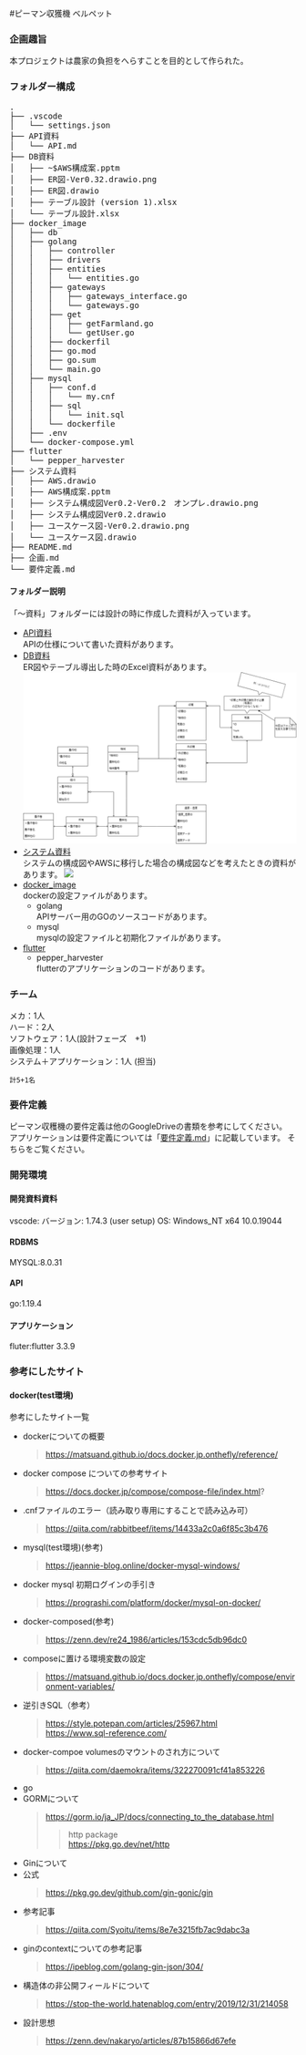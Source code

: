 #ピーマン収獲機 ベルペット
### 企画趣旨
本プロジェクトは農家の負担をへらすことを目的として作られた。

### フォルダー構成
<pre>
.
├── .vscode
│   └── settings.json
├── API資料
│   └── API.md
├── DB資料
│   ├── ~$AWS構成案.pptm
│   ├── ER図-Ver0.32.drawio.png
│   ├── ER図.drawio
│   ├── テーブル設計 (version 1).xlsx
│   └── テーブル設計.xlsx
├── docker_image
│   ├── db
│   ├── golang
│   │   ├── controller
│   │   ├── drivers
│   │   ├── entities
│   │   │   └── entities.go
│   │   ├── gateways
│   │   │   ├── gateways_interface.go
│   │   │   └── gateways.go
│   │   ├── get
│   │   │   ├── getFarmland.go
│   │   │   └── getUser.go
│   │   ├── dockerfil
│   │   ├── go.mod
│   │   ├── go.sum
│   │   └── main.go
│   ├── mysql
│   │   ├── conf.d
│   │   │   └── my.cnf
│   │   ├── sql
│   │   │   └── init.sql
│   │   └── dockerfile
│   ├── .env
│   └── docker-compose.yml
├── flutter
│   └── pepper_harvester
├── システム資料
│   ├── AWS.drawio
│   ├── AWS構成案.pptm
│   ├── システム構成図Ver0.2-Ver0.2　オンプレ.drawio.png
│   ├── システム構成図Ver0.2.drawio
│   ├── ユースケース図-Ver0.2.drawio.png
│   └── ユースケース図.drawio
├── README.md
├── 企画.md
└── 要件定義.md
</pre>

#### フォルダー説明
「～資料」フォルダーには設計の時に作成した資料が入っています。
- [API資料](API資料)  
  APIの仕様について書いた資料があります。
- [DB資料](DB資料)  
  ER図やテーブル導出した時のExcel資料があります。
  ![](DB資料\ER図-Ver0.34.png)
- [システム資料](システム資料)  
  システムの構成図やAWSに移行した場合の構成図などを考えたときの資料があります。
  ![](システム資料\システム構成図Ver0.2-Ver0.2　オンプレ.png)
- [docker_image](docker_image)  
  dockerの設定ファイルがあります。
    * golang  
    APIサーバー用のGOのソースコードがあります。
    * mysql  
      mysqlの設定ファイルと初期化ファイルがあります。
- [flutter](flutter)
  * pepper_harvester  
    flutterのアプリケーションのコードがあります。
### チーム

  メカ：1人  
  ハード：2人  
  ソフトウェア：1人(設計フェーズ　+1)  
  画像処理：1人  
  システム＋アプリケーション：1人  (担当)
  
    計5+1名


### 要件定義
ピーマン収穫機の要件定義は他のGoogleDriveの書類を参考にしてください。
アプリケーションは要件定義については「[要件定義.md](要件定義.md])」に記載しています。
そちらをご覧ください。

### 開発環境
#### 開発資料資料
vscode:
バージョン: 1.74.3 (user setup)
OS: Windows_NT x64 10.0.19044
#### RDBMS
MYSQL:8.0.31

#### API
go:1.19.4

#### アプリケーション
fluter:flutter 3.3.9





### 参考にしたサイト  
#### docker(test環境)   
 参考にしたサイト一覧  

- dockerについての概要  
  > https://matsuand.github.io/docs.docker.jp.onthefly/reference/  
- docker compose についての参考サイト  
  > https://docs.docker.jp/compose/compose-file/index.html?  
- .cnfファイルのエラー（読み取り専用にすることで読み込み可）
  > https://qiita.com/rabbitbeef/items/14433a2c0a6f85c3b476
- mysql(test環境)(参考)  
  > https://jeannie-blog.online/docker-mysql-windows/  
- docker mysql 初期ログインの手引き  
  > https://prograshi.com/platform/docker/mysql-on-docker/  
- docker-composed(参考)  
  > https://zenn.dev/re24_1986/articles/153cdc5db96dc0  
- composeに置ける環境変数の設定  
  > https://matsuand.github.io/docs.docker.jp.onthefly/compose/environment-variables/  
- 逆引きSQL（参考）  
  > https://style.potepan.com/articles/25967.html  
  > https://www.sql-reference.com/  
- docker-compoe volumesのマウントのされ方について  
  > https://qiita.com/daemokra/items/322270091cf41a853226  
- go  
- GORMについて  
  > https://gorm.io/ja_JP/docs/connecting_to_the_database.html  
  >>http package  
  https://pkg.go.dev/net/http  
- Ginについて  
- 公式  
  > https://pkg.go.dev/github.com/gin-gonic/gin  
- 参考記事  
  > https://qiita.com/Syoitu/items/8e7e3215fb7ac9dabc3a  
- ginのcontextについての参考記事  
  > https://ipeblog.com/golang-gin-json/304/  
- 構造体の非公開フィールドについて  
  > https://stop-the-world.hatenablog.com/entry/2019/12/31/214058  
- 設計思想  
  > https://zenn.dev/nakaryo/articles/87b15866d67efe  